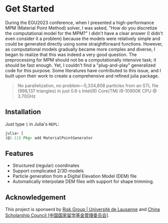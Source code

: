 # Get Started

During the EGU2023 conference, when I presented a high-performance MPM  (Material Point Method) solver, I was asked, 
"How do you discretize the computational model for the MPM?" I didn't have a clear answer (I didn't even consider it a problem) because the models were relatively simple and could be generated directly using some straightforward functions. However, as computational models gradually became more complex and diverse, I began to realize that this was indeed a very good question. The preprocessing for MPM should not be a computationally intensive task; it should be fast enough. Yet, I couldn't find a "plug-and-play" generalized code for this purpose. Some literatures have contributed to this issue, and I built upon their work to create a comprehensive and refined julia package. 

> No parallelization, no problem—5,334,808 particles from an STL file (998,137 triangles) in just 0.6 s
> Intel(R) Core(TM) i9-10900K CPU @ 3.70GHz

## Installation

Just type `]` in Julia's  `REPL`:

```julia
julia> ]
(@1.11) Pkg> add MaterialPointGenerator
```

## Features

- Structured (regular) coordinates
- Support complicated 2/3D models
- Particle generation from a Digital Elevation Model (DEM) file  
- Automatically interpolate DEM files with support for shape trimming.

## Acknowledgement

This project is sponserd by [Risk Group | Université de Lausanne](https://wp.unil.ch/risk/) and [China Scholarship Council [中国国家留学基金管理委员会]](https://www.csc.edu.cn/).